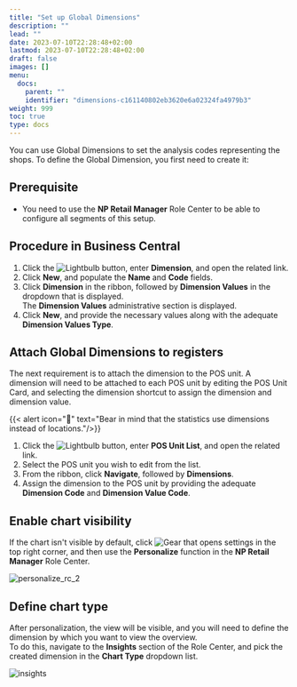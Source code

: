```yaml
---
title: "Set up Global Dimensions"
description: ""
lead: ""
date: 2023-07-10T22:28:48+02:00
lastmod: 2023-07-10T22:28:48+02:00
draft: false
images: []
menu:
  docs:
    parent: ""
    identifier: "dimensions-c161140802eb3620e6a02324fa4979b3"
weight: 999
toc: true
type: docs
---
```


You can use Global Dimensions to set the analysis codes representing the shops. To define the Global Dimension, you first need to create it:

## Prerequisite

- You need to use the **NP Retail Manager** Role Center to be able to configure all segments of this setup. 

## Procedure in Business Central

1. Click the ![Lightbulb](Lightbulb_icon.PNG) button, enter **Dimension**, and open the related link.       
2. Click **New**, and populate the **Name** and **Code** fields. 
3. Click **Dimension** in the ribbon, followed by **Dimension Values** in the dropdown that is displayed.    
   The **Dimension Values** administrative section is displayed. 
4. Click **New**, and provide the necessary values along with the adequate **Dimension Values Type**.

## Attach Global Dimensions to registers

The next requirement is to attach the dimension to the POS unit. A dimension will need to be attached to each POS unit by editing the POS Unit Card, and selecting the dimension shortcut to assign the dimension and dimension value.

{{< alert icon="📝" text="Bear in mind that the statistics use dimensions instead of locations."/>}}

1. Click the ![Lightbulb](Lightbulb_icon.PNG) button, enter **POS Unit List**, and open the related link.       
2. Select the POS unit you wish to edit from the list.
3. From the ribbon, click **Navigate**, followed by **Dimensions**.  
4. Assign the dimension to the POS unit by providing the adequate **Dimension Code** and **Dimension Value Code**.

## Enable chart visibility

If the chart isn't visible by default, click ![Gear that opens settings](gear_icon.PNG) in the top right corner, and then use the **Personalize** function in the **NP Retail Manager** Role Center. 

![personalize_rc_2](personalize_rc.png)

## Define chart type

After personalization, the view will be visible, and you will need to define the dimension by which you want to view the overview.    
To do this, navigate to the **Insights** section of the Role Center, and pick the created dimension in the **Chart Type** dropdown list.

![insights](insights1.png)
